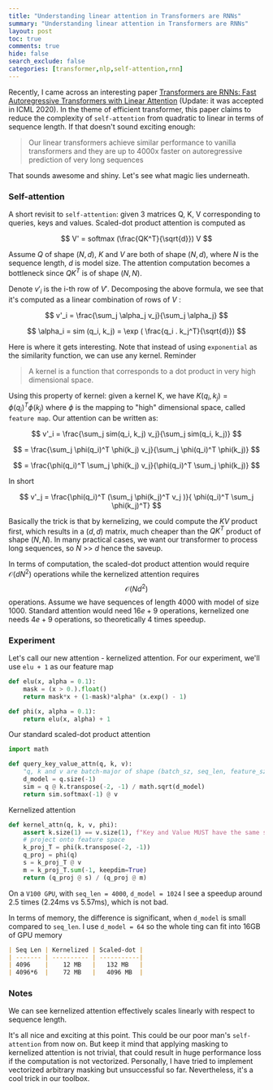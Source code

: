 ```yaml
---
title: "Understanding linear attention in Transformers are RNNs"
summary: "Understanding linear attention in Transformers are RNNs"
layout: post
toc: true
comments: true
hide: false
search_exclude: false
categories: [transformer,nlp,self-attention,rnn]
---
```


Recently, I came across an interesting paper [Transformers are RNNs: Fast Autoregressive Transformers with Linear Attention](https://arxiv.org/abs/2006.16236) (Update: it was accepted in ICML 2020). In the theme of efficient transformer, this paper claims to reduce the complexity of `self-attention` from quadratic to linear in terms of sequence length. If that doesn't sound exciting enough:

> Our linear transformers achieve similar performance to vanilla transformers and they are up to 4000x faster on autoregressive prediction of very long sequences

That sounds awesome and shiny. Let's see what magic lies underneath.

### Self-attention

A short revisit to `self-attention`: given 3 matrices Q, K, V corresponding to queries, keys and values. Scaled-dot product attention is computed as 

$$ V' = softmax (\frac{QK^T}{\sqrt{d}}) V $$

Assume $Q$ of shape $(N, d)$, $K$ and $V$ are both of shape $(N, d)$, where $N$ is the sequence length, $d$ is model size. The attention computation becomes a bottleneck since $QK^T$ is of shape $(N, N)$.

Denote $v'_i$ is the i-th row of $V'$. Decomposing the above formula, we see that it's computed as a linear combination of rows of $V$ :

$$ v'_i = \frac{\sum_j \alpha_j v_j}{\sum_j \alpha_j} $$

$$ \alpha_i = sim (q_i, k_j) = \exp ( \frac{q_i . k_j^T}{\sqrt{d}}) $$ 

Here is where it gets interesting. Note that instead of using `exponential` as the similarity function, we can use any kernel. Reminder

> A kernel is a function that corresponds to a dot product in very high dimensional space.

Using this property of kernel:  given a kernel K, we have $K(q_i, k_j) = \phi(q_i)^T \phi(k_j)$ where $\phi$ is the mapping to "high" dimensional space, called `feature map`. Our attention can be written as:

$$ v'_i = \frac{\sum_j sim(q_i, k_j) v_j}{\sum_j sim(q_i, k_j)} $$

$$ = \frac{\sum_j \phi(q_i)^T \phi(k_j) v_j}{\sum_j \phi(q_i)^T \phi(k_j)} $$

$$ = \frac{\phi(q_i)^T \sum_j \phi(k_j) v_j}{\phi(q_i)^T \sum_j \phi(k_j)} $$

In short

$$ v'_j = \frac{\phi(q_i)^T (\sum_j \phi(k_j)^T v_j )}{ \phi(q_i)^T \sum_j \phi(k_j)^T} $$

Basically the trick is that by kernelizing, we could compute the $KV$ product first, which results in a $(d, d)$ matrix, much cheaper than the $QK^T$ product of shape $(N, N)$. In many practical cases, we want our transformer to process long sequences, so $N$ >> $d$  hence the saveup.

In terms of computation, the scaled-dot product attention would require $\mathcal{O}(d N^2)$ operations while the kernelized attention requires $$ \mathcal{O}(Nd^2) $$ operations. Assume we have sequences of length 4000 with model of size 1000. Standard attention would need $16e+9$ operations, kernelized one needs $4e+9$ operations, so theoretically 4 times speedup.

### Experiment

Let's call our new attention - kernelized attention. For our experiment, we'll use `elu + 1` as our feature map

```python
def elu(x, alpha = 0.1):
    mask = (x > 0.).float()
    return mask*x + (1-mask)*alpha* (x.exp() - 1)

def phi(x, alpha = 0.1):
    return elu(x, alpha) + 1
```

Our standard scaled-dot product attention

```python
import math

def query_key_value_attn(q, k, v):
    "q, k and v are batch-major of shape (batch_sz, seq_len, feature_sz)"
    d_model = q.size(-1)
    sim = q @ k.transpose(-2, -1) / math.sqrt(d_model)
    return sim.softmax(-1) @ v
```

Kernelized attention

```python
def kernel_attn(q, k, v, phi):
    assert k.size(1) == v.size(1), f"Key and Value MUST have the same seq len"
    # project onto feature space
    k_proj_T = phi(k.transpose(-2, -1))
    q_proj = phi(q)
    s = k_proj_T @ v
    m = k_proj_T.sum(-1, keepdim=True)
    return (q_proj @ s) / (q_proj @ m)
```

On a `V100 GPU`, with `seq_len = 4000`, `d_model = 1024` I see a speedup around 2.5 times (2.24ms vs 5.57ms), which is not bad.

In terms of memory, the difference is significant, when `d_model` is small compared to `seq_len`. I use `d_model = 64` so the whole ting can fit into 16GB of GPU memory

```markdown
| Seq Len | Kernelized | Scaled-dot |
| ------- | ---------- | -----------|
| 4096    |    12 MB   |   132 MB   |
| 4096*6  |    72 MB   |   4096 MB  |
```



### Notes

We can see kernelized attention effectively scales linearly with respect to sequence length.

It's all nice and exciting at this point. This could be our poor man's `self-attention` from now on. But keep it mind that applying masking to kernelized attention is not trivial, that could result in huge performance loss if the computation is not vectorized. Personally, I have tried to implement vectorized arbitrary masking but unsuccessful so far. Nevertheless, it's a cool trick in our toolbox.


